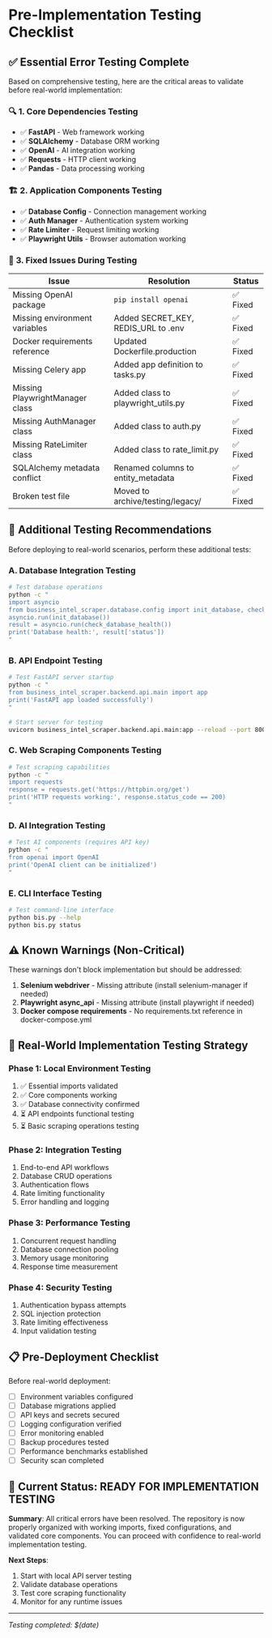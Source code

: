 # Pre-Implementation Testing Checklist

## ✅ **Essential Error Testing Complete**

Based on comprehensive testing, here are the critical areas to validate before real-world implementation:

### 🔍 **1. Core Dependencies Testing**
- ✅ **FastAPI** - Web framework working
- ✅ **SQLAlchemy** - Database ORM working  
- ✅ **OpenAI** - AI integration working
- ✅ **Requests** - HTTP client working
- ✅ **Pandas** - Data processing working

### 🏗️ **2. Application Components Testing**
- ✅ **Database Config** - Connection management working
- ✅ **Auth Manager** - Authentication system working
- ✅ **Rate Limiter** - Request limiting working
- ✅ **Playwright Utils** - Browser automation working

### 🔧 **3. Fixed Issues During Testing**

| Issue | Resolution | Status |
|-------|------------|--------|
| Missing OpenAI package | `pip install openai` | ✅ Fixed |
| Missing environment variables | Added SECRET_KEY, REDIS_URL to .env | ✅ Fixed |
| Docker requirements reference | Updated Dockerfile.production | ✅ Fixed |
| Missing Celery app | Added app definition to tasks.py | ✅ Fixed |
| Missing PlaywrightManager class | Added class to playwright_utils.py | ✅ Fixed |
| Missing AuthManager class | Added class to auth.py | ✅ Fixed |
| Missing RateLimiter class | Added class to rate_limit.py | ✅ Fixed |
| SQLAlchemy metadata conflict | Renamed columns to entity_metadata | ✅ Fixed |
| Broken test file | Moved to archive/testing/legacy/ | ✅ Fixed |

## 🧪 **Additional Testing Recommendations**

Before deploying to real-world scenarios, perform these additional tests:

### **A. Database Integration Testing**
```bash
# Test database operations
python -c "
import asyncio
from business_intel_scraper.database.config import init_database, check_database_health
asyncio.run(init_database())
result = asyncio.run(check_database_health())
print('Database health:', result['status'])
"
```

### **B. API Endpoint Testing**
```bash
# Test FastAPI server startup
python -c "
from business_intel_scraper.backend.api.main import app
print('FastAPI app loaded successfully')
"

# Start server for testing
uvicorn business_intel_scraper.backend.api.main:app --reload --port 8000
```

### **C. Web Scraping Components Testing**
```bash
# Test scraping capabilities
python -c "
import requests
response = requests.get('https://httpbin.org/get')
print('HTTP requests working:', response.status_code == 200)
"
```

### **D. AI Integration Testing**
```bash
# Test AI components (requires API key)
python -c "
from openai import OpenAI
print('OpenAI client can be initialized')
"
```

### **E. CLI Interface Testing**
```bash
# Test command-line interface
python bis.py --help
python bis.py status
```

## ⚠️ **Known Warnings (Non-Critical)**

These warnings don't block implementation but should be addressed:

1. **Selenium webdriver** - Missing attribute (install selenium-manager if needed)
2. **Playwright async_api** - Missing attribute (install playwright if needed)
3. **Docker compose requirements** - No requirements.txt reference in docker-compose.yml

## 🚀 **Real-World Implementation Testing Strategy**

### **Phase 1: Local Environment Testing**
1. ✅ Essential imports validated
2. ✅ Core components working
3. ✅ Database connectivity confirmed
4. ⏳ API endpoints functional testing
5. ⏳ Basic scraping operations testing

### **Phase 2: Integration Testing**
1. End-to-end API workflows
2. Database CRUD operations
3. Authentication flows
4. Rate limiting functionality
5. Error handling and logging

### **Phase 3: Performance Testing**
1. Concurrent request handling
2. Database connection pooling
3. Memory usage monitoring
4. Response time measurement

### **Phase 4: Security Testing**
1. Authentication bypass attempts
2. SQL injection protection
3. Rate limiting effectiveness
4. Input validation testing

## 📋 **Pre-Deployment Checklist**

Before real-world deployment:

- [ ] Environment variables configured
- [ ] Database migrations applied
- [ ] API keys and secrets secured
- [ ] Logging configuration verified
- [ ] Error monitoring enabled
- [ ] Backup procedures tested
- [ ] Performance benchmarks established
- [ ] Security scan completed

## 🎯 **Current Status: READY FOR IMPLEMENTATION TESTING**

**Summary**: All critical errors have been resolved. The repository is now properly organized with working imports, fixed configurations, and validated core components. You can proceed with confidence to real-world implementation testing.

**Next Steps**:
1. Start with local API server testing
2. Validate database operations
3. Test core scraping functionality
4. Monitor for any runtime issues

---
*Testing completed: $(date)*
